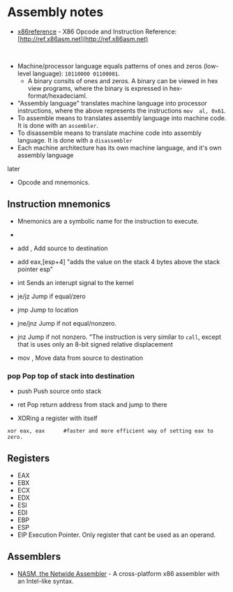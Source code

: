 # Assembly notes

- [x86reference](https://github.com/Barebit/x86reference) - X86 Opcode and Instruction Reference: [http://ref.x86asm.net](http://ref.x86asm.net)

<br>

- Machine/processor language equals patterns of ones and zeros (low-level language): `10110000 01100001`.
  - A binary consits of ones and zeros. A binary can be viewed in hex view programs, where the binary is expressed in hex-format/hexadeciaml.
- "Assembly language" translates machine language into processor instructions, where the above represents the instructions `mov  al, 0x61`. 
- To assemble means to translates assembly language into machine code. It is done with an `assembler`.
- To disassemble means to translate machine code into assembly language. It is done with a `disassembler`
- Each machine architecture has its own machine language, and it's own assembly language

later
- Opcode and mnemonics.

## Instruction mnemonics
- Mnemonics are a symbolic name for the instruction to execute.
- <operation> <list of arguments>
- add    <source>, <destination>     Add source to destination
- add eax,[esp+4]                 "adds the value on the stack 4 bytes above the stack pointer esp"
- int                                Sends an interupt signal to the kernel

- je/jz  <location>                  Jump if equal/zero
- jmp    <location>                  Jump to location
- jne/jnz <location>                 Jump if not equal/nonzero.
- jnz <location> Jump if not nonzero. "The instruction is very similar to `call`, except that is uses only an 8-bit signed relative displacement
- mov    <source>, <destination>     Move data from source to destination


### pop    <destination>               Pop top of stack into destination
- push   <source>                    Push source onto stack
- ret                                Pop return address from stack and jump to there

- XORing a register with itself
````
xor eax, eax      #faster and more efficient way of setting eax to zero. 
````

## Registers
- EAX
- EBX
- ECX
- EDX
- ESI
- EDI
- EBP
- ESP
- EIP   Execution Pointer. Only register that cant be used as an operand.

## Assemblers
- [NASM, the Netwide Assembler](https://github.com/netwide-assembler/nasm) - A cross-platform x86 assembler with an Intel-like syntax.

  

